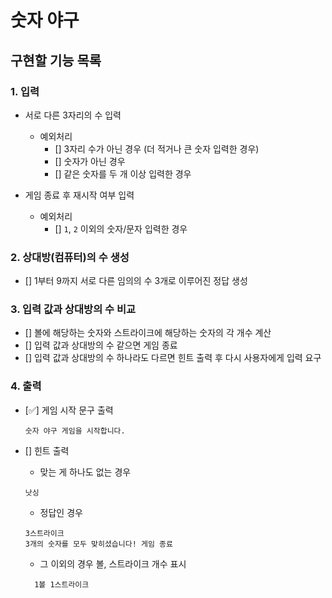 # 숫자 야구

## 구현할 기능 목록

### 1. 입력

- 서로 다른 3자리의 수 입력

  - 예외처리
    - [] 3자리 수가 아닌 경우 (더 적거나 큰 숫자 입력한 경우)
    - [] 숫자가 아닌 경우
    - [] 같은 숫자를 두 개 이상 입력한 경우

- 게임 종료 후 재시작 여부 입력
  - 예외처리
    - [] `1`, `2` 이외의 숫자/문자 입력한 경우

### 2. 상대방(컴퓨터)의 수 생성

- [] 1부터 9까지 서로 다른 임의의 수 3개로 이루어진 정답 생성

### 3. 입력 값과 상대방의 수 비교

- [] 볼에 해당하는 숫자와 스트라이크에 해당하는 숫자의 각 개수 계산
- [] 입력 값과 상대방의 수 같으면 게임 종료
- [] 입력 값과 상대방의 수 하나라도 다르면 힌트 출력 후 다시 사용자에게 입력 요구

### 4. 출력

- [✅] 게임 시작 문구 출력

  ```
  숫자 야구 게임을 시작합니다.
  ```

- [] 힌트 출력

  - 맞는 게 하나도 없는 경우

  ```
  낫싱
  ```

  - 정답인 경우

  ```
  3스트라이크
  3개의 숫자를 모두 맞히셨습니다! 게임 종료
  ```

  - 그 이외의 경우 볼, 스트라이크 개수 표시

  ```
    1볼 1스트라이크
  ```
